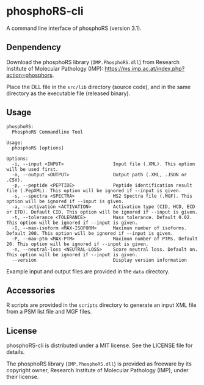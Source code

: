 # phosphoRS-cli
A command line interface of phosphoRS (version 3.1).


## Denpendency
Download the phosphoRS library (`IMP.PhosphoRS.dll`) from Research Institute of Molecular Pathology (IMP):
https://ms.imp.ac.at/index.php?action=phosphors.

Place the DLL file in the `src/lib` directory (source code), and in the same directory as the executable file (released binary).

## Usage
```
phosphoRS:
  PhosphoRS Commandline Tool

Usage:
  phosphoRS [options]

Options:
  -i, --input <INPUT>                  Input file (.XML). This option will be used first.
  -o, --output <OUTPUT>                Output path (.XML, .JSON or .CSV).
  -p, --peptide <PEPTIDE>              Peptide identification result file (.PepXML). This option will be ignored if --input is given.
  -s, --spectra <SPECTRA>              MS2 Spectra file (.MGF). This option will be ignored if --input is given.
  -a, --activation <ACTIVATION>        Activation type (CID, HCD, ECD or ETD). Default CID. This option will be ignored if --input is given.
  -t, --tolerance <TOLERANCE>          Mass tolerance. Default 0.02. This option will be ignored if --input is given.
  -I, --max-isoform <MAX-ISOFORM>      Maximun number of isoforms. Default 200. This option will be ignored if --input is given.
  -P, --max-ptm <MAX-PTM>              Maximun number of PTMs. Default 20. This option will be ignored if --input is given.
  -n, --neutral-loss <NEUTRAL-LOSS>    Score neutral loss. Default on. This option will be ignored if --input is given.
  --version                            Display version information
```

Example input and output files are provided in the `data` directory.

## Accessories
R scripts are provided in the `scripts` directory to generate an input XML file from a PSM list file and MGF files.


## License
phosphoRS-cli is distributed under a MIT license. See the LICENSE file for details.

The phosphoRS library (`IMP.PhosphoRS.dll`) is provided as freeware by its copyright owner, Research Institute of Molecular Pathology (IMP), under their license.
